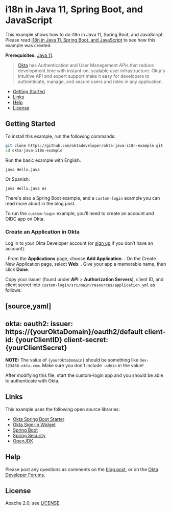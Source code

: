 # i18n in Java 11, Spring Boot, and JavaScript

This example shows how to do i18n in Java 11, Spring Boot, and JavaScript. Please read [i18n in Java 11, Spring Boot, and JavaScript](https://developer.okta.com/blog/2019/02/25/java-i18n-internationalization-localization) to see how this example was created.

**Prerequisites:** [Java 11](https://adoptopenjdk.net/).

> [Okta](https://developer.okta.com/) has Authentication and User Management APIs that reduce development time with instant-on, scalable user infrastructure. Okta's intuitive API and expert support make it easy for developers to authenticate, manage, and secure users and roles in any application.

* [Getting Started](#getting-started)
* [Links](#links)
* [Help](#help)
* [License](#license)

## Getting Started

To install this example, run the following commands:

```bash
git clone https://github.com/oktadeveloper/okta-java-i18n-example.git
cd okta-java-i18n-example
```

Run the basic example with English.

```shell
java Hello.java
```

Or Spanish:

```shell
java Hello.java es
```

There's also a Spring Boot example, and a `custom-login` example you can read more about in the blog post.

To run the `custom-login` example, you'll need to create an account and OIDC app on Okta.

### Create an Application in Okta

Log in to your Okta Developer account (or [sign up](https://developer.okta.com/signup-now/) if you don’t have an account).

. From the **Applications** page, choose **Add Application**.
. On the Create New Application page, select **Web**.
. Give your app a memorable name, then click **Done**.

Copy your issuer (found under **API** > **Authorization Servers**), client ID, and client secret into `custom-login/src/main/resources/application.yml` as follows:

[source,yaml]
----
okta:
  oauth2:
    issuer: https://{yourOktaDomain}/oauth2/default
    client-id: {yourClientID}
    client-secret: {yourClientSecret}
----

**NOTE:** The value of `{yourOktaDomain}` should be something like `dev-123456.okta.com`. Make sure you don't include `-admin` in the value!

After modifying this file, start the custom-login app and you should be able to authenticate with Okta.

## Links

This example uses the following open source libraries:

* [Okta Spring Boot Starter](https://github.com/okta/okta-spring-boot) 
* [Okta Sign-In Widget](https://developer.okta.com/code/javascript/okta_sign-in_widget)
* [Spring Boot](https://spring.io/projects/spring-boot)
* [Spring Security](https://spring.io/projects/spring-security)
* [OpenJDK](https://openjdk.java.net/)

## Help

Please post any questions as comments on the [blog post](https://developer.okta.com/blog/2019/02/25/java-i18n-internationalization-localization), or on the [Okta Developer Forums](https://devforum.okta.com/).

## License

Apache 2.0, see [LICENSE](LICENSE).
